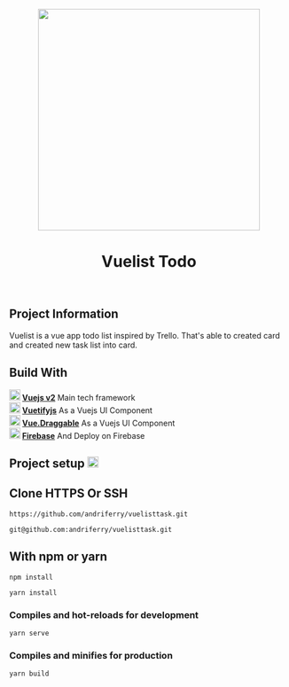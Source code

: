 <p align="center">
  <a href="https://vuelisttodo.firebaseapp.com/" target="_blank">
    <img src="https://github.com/andriferry/vuelisttask/blob/master/image.gif" width="400">
  </a>
</p>

<h1 align="center">Vuelist Todo</h1>

<br>

## Project Information

Vuelist is a vue app todo list inspired by Trello. That's able to created card and created new task list into card.

## Build With

**<img width="20" src="https://vuejs.org/images/logo.png" alt="Vue logo"> [Vuejs v2](https://vuejs.org/)** Main tech framework
<br>
**<img width="20" src="https://cdn.vuetifyjs.com/images/logos/logo.svg"> [Vuetifyjs](https://vuetifyjs.com/en/)** As a Vuejs UI Component
<br>
**<img width="20" src="https://raw.githubusercontent.com/SortableJS/Vue.Draggable/master/logo.svg?sanitize=true"> [Vue.Draggable](https://sortablejs.github.io/Vue.Draggable/#/simple)** As a Vuejs UI Component
<br>
**<img width="20" src="https://avatars.githubusercontent.com/u/1335026?s=200&v=4"> [Firebase](https://sortablejs.github.io/Vue.Draggable/#/simple)** And Deploy on Firebase

## Project setup <img width="20" src="https://raw.githubusercontent.com/Templarian/MaterialDesign/master/svg/cog.svg">

## Clone HTTPS Or SSH

```
https://github.com/andriferry/vuelisttask.git

git@github.com:andriferry/vuelisttask.git
```

## With npm or yarn

```
npm install

yarn install
```

### Compiles and hot-reloads for development

```
yarn serve
```

### Compiles and minifies for production

```
yarn build
```
